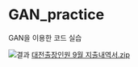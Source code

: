 # GAN_practice
GAN을 이용한 코드 실습

![결과](https://user-images.githubusercontent.com/96512568/215458471-e8c31453-3e44-44c0-91ff-580e3bf1be5f.png)
[대전출장인원 9월 지출내역서.zip](https://github.com/SHINDongHyeo/GAN_practice/files/10535067/9.zip)
